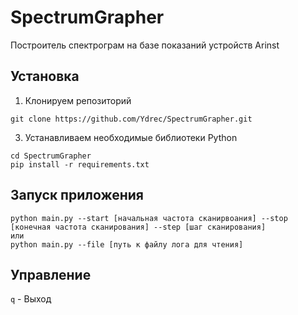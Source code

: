 # SpectrumGrapher
Построитель спектрограм на базе показаний устройств Arinst

## Установка
1. Клонируем репозиторий
```
git clone https://github.com/Ydrec/SpectrumGrapher.git
```
3. Устанавливаем необходимые библиотеки Python
```
cd SpectrumGrapher
pip install -r requirements.txt
```

## Запуск приложения
```
python main.py --start [начальная частота сканирвоания] --stop [конечная частота сканирования] --step [шаг сканирования]
или
python main.py --file [путь к файлу лога для чтения]
```

## Управление
`q` - Выход
